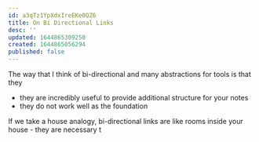```yaml
---
id: a3qTz1YpXdxIreEKe0QZ6
title: On Bi Directional Links
desc: ''
updated: 1644865309250
created: 1644865056294
published: false
---
```


The way that I think of bi-directional and many abstractions for tools is that they 
- they are incredibly useful to provide additional structure for your notes
- they do not work well as the foundation

If we take a house analogy, bi-directional links are like rooms inside your house - they are necessary t

